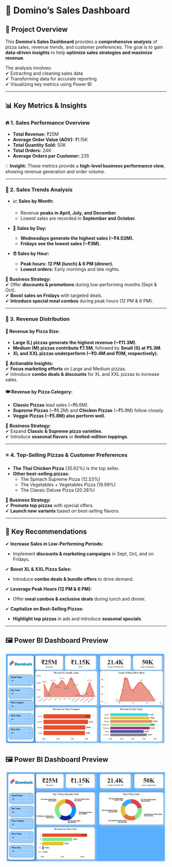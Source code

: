 # 🍕 Domino’s Sales Dashboard

## 📌 Project Overview  
This **Domino’s Sales Dashboard** provides a **comprehensive analysis** of pizza sales, revenue trends, and customer preferences. The goal is to gain **data-driven insights** to help **optimize sales strategies and maximize revenue**.

The analysis involves:  
✔ Extracting and cleaning sales data  
✔ Transforming data for accurate reporting  
✔ Visualizing key metrics using Power BI  

---

## 📊 Key Metrics & Insights  

### 🔥 1. Sales Performance Overview  
- **Total Revenue:** ₹25M  
- **Average Order Value (AOV):** ₹1.15K  
- **Total Quantity Sold:** 50K  
- **Total Orders:** 24K  
- **Average Orders per Customer:** 235  

💡 **Insight:** These metrics provide a **high-level business performance view**, showing revenue generation and order volume.  

---

### 📅 2. Sales Trends Analysis  
- **📈 Sales by Month:**  
  - Revenue **peaks in April, July, and December**.  
  - Lowest sales are recorded in **September and October**.  

- **📅 Sales by Day:**  
  - **Wednesdays generate the highest sales (~₹4.02M).**  
  - **Fridays see the lowest sales (~₹3M).**  

- **⏰ Sales by Hour:**  
  - **Peak hours: 12 PM (lunch) & 6 PM (dinner).**  
  - **Lowest orders:** Early mornings and late nights.  

🔹 **Business Strategy:**  
✔ Offer **discounts & promotions** during low-performing months (Sept & Oct).  
✔ **Boost sales on Fridays** with targeted deals.  
✔ **Introduce special meal combos** during peak hours (12 PM & 6 PM).  

---

### 🍕 3. Revenue Distribution  

#### **📏 Revenue by Pizza Size:**  
- **Large (L) pizzas generate the highest revenue (~₹11.3M).**  
- **Medium (M) pizzas contribute ₹7.5M**, followed by **Small (S) at ₹5.3M**.  
- **XL and XXL pizzas underperform (~₹0.4M and ₹0M, respectively).**  

🔹 **Actionable Insights:**  
✔ **Focus marketing efforts** on Large and Medium pizzas.  
✔ Introduce **combo deals & discounts** for XL and XXL pizzas to increase sales.  

#### **🍽️ Revenue by Pizza Category:**  
- **Classic Pizzas** lead sales (~₹6.6M).  
- **Supreme Pizzas** (~₹6.2M) and **Chicken Pizzas** (~₹5.9M) follow closely.  
- **Veggie Pizzas (~₹5.8M) also perform well.**  

🔹 **Business Strategy:**  
✔ Expand **Classic & Supreme pizza varieties**.  
✔ Introduce **seasonal flavors** or **limited-edition toppings**.  

---

### ⭐ 4. Top-Selling Pizzas & Customer Preferences  
- **The Thai Chicken Pizza** (35.62%) is the top seller.  
- **Other best-selling pizzas:**  
  - The Spinach Supreme Pizza (12.53%)  
  - The Vegetables + Vegetables Pizza (19.99%)  
  - The Classic Deluxe Pizza (20.28%)  

🔹 **Business Strategy:**  
✔ **Promote top pizzas** with special offers.  
✔ **Launch new variants** based on best-selling flavors.  

---

## 🎯 Key Recommendations  
✔ **Increase Sales in Low-Performing Periods:**  
  - Implement **discounts & marketing campaigns** in Sept, Oct, and on Fridays.  

✔ **Boost XL & XXL Pizza Sales:**  
  - Introduce **combo deals & bundle offers** to drive demand.  

✔ **Leverage Peak Hours (12 PM & 6 PM):**  
  - Offer **meal combos & exclusive deals** during lunch and dinner.  

✔ **Capitalize on Best-Selling Pizzas:**  
  - **Highlight top pizzas** in ads and introduce **seasonal specials**.  

---

## 🖼 Power BI Dashboard Preview  
![Domino’s Sales Dashboard](Dashboard.png)
## 🖼 Power BI Dashboard Preview  
![Domino’s Sales Dashboard](Dashboard_2.png)


